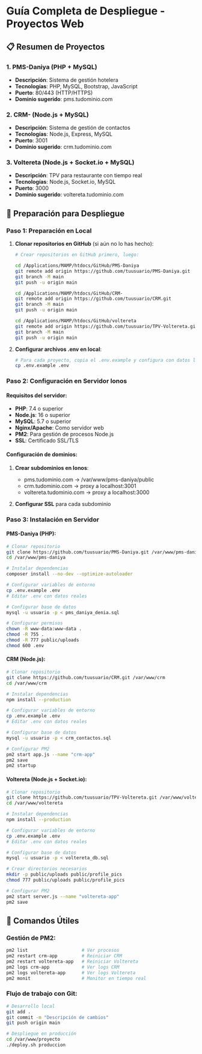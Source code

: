 # Guía Completa de Despliegue - Proyectos Web

## 📋 Resumen de Proyectos

### 1. PMS-Daniya (PHP + MySQL)

- **Descripción**: Sistema de gestión hotelera
- **Tecnologías**: PHP, MySQL, Bootstrap, JavaScript
- **Puerto**: 80/443 (HTTP/HTTPS)
- **Dominio sugerido**: pms.tudominio.com

### 2. CRM- (Node.js + MySQL)

- **Descripción**: Sistema de gestión de contactos
- **Tecnologías**: Node.js, Express, MySQL
- **Puerto**: 3001
- **Dominio sugerido**: crm.tudominio.com

### 3. Voltereta (Node.js + Socket.io + MySQL)

- **Descripción**: TPV para restaurante con tiempo real
- **Tecnologías**: Node.js, Socket.io, MySQL
- **Puerto**: 3000
- **Dominio sugerido**: voltereta.tudominio.com

## 🚀 Preparación para Despliegue

### Paso 1: Preparación en Local

1. **Clonar repositorios en GitHub** (si aún no lo has hecho):

   ```bash
   # Crear repositorios en GitHub primero, luego:

   cd /Applications/MAMP/htdocs/GitHub/PMS-Daniya
   git remote add origin https://github.com/tuusuario/PMS-Daniya.git
   git branch -M main
   git push -u origin main

   cd /Applications/MAMP/htdocs/GitHub/CRM-
   git remote add origin https://github.com/tuusuario/CRM.git
   git branch -M main
   git push -u origin main

   cd /Applications/MAMP/htdocs/GitHub/voltereta
   git remote add origin https://github.com/tuusuario/TPV-Voltereta.git
   git branch -M main
   git push -u origin main
   ```

2. **Configurar archivos .env en local**:
   ```bash
   # Para cada proyecto, copia el .env.example y configura con datos locales
   cp .env.example .env
   ```

### Paso 2: Configuración en Servidor Ionos

#### Requisitos del servidor:

- **PHP**: 7.4 o superior
- **Node.js**: 16 o superior
- **MySQL**: 5.7 o superior
- **Nginx/Apache**: Como servidor web
- **PM2**: Para gestión de procesos Node.js
- **SSL**: Certificado SSL/TLS

#### Configuración de dominios:

1. **Crear subdominios en Ionos**:

   - pms.tudominio.com → /var/www/pms-daniya/public
   - crm.tudominio.com → proxy a localhost:3001
   - voltereta.tudominio.com → proxy a localhost:3000

2. **Configurar SSL** para cada subdominio

### Paso 3: Instalación en Servidor

#### PMS-Daniya (PHP):

```bash
# Clonar repositorio
git clone https://github.com/tuusuario/PMS-Daniya.git /var/www/pms-daniya
cd /var/www/pms-daniya

# Instalar dependencias
composer install --no-dev --optimize-autoloader

# Configurar variables de entorno
cp .env.example .env
# Editar .env con datos reales

# Configurar base de datos
mysql -u usuario -p < pms_daniya_denia.sql

# Configurar permisos
chown -R www-data:www-data .
chmod -R 755 .
chmod -R 777 public/uploads
chmod 600 .env
```

#### CRM (Node.js):

```bash
# Clonar repositorio
git clone https://github.com/tuusuario/CRM.git /var/www/crm
cd /var/www/crm

# Instalar dependencias
npm install --production

# Configurar variables de entorno
cp .env.example .env
# Editar .env con datos reales

# Configurar base de datos
mysql -u usuario -p < crm_contactos.sql

# Configurar PM2
pm2 start app.js --name "crm-app"
pm2 save
pm2 startup
```

#### Voltereta (Node.js + Socket.io):

```bash
# Clonar repositorio
git clone https://github.com/tuusuario/TPV-Voltereta.git /var/www/voltereta
cd /var/www/voltereta

# Instalar dependencias
npm install --production

# Configurar variables de entorno
cp .env.example .env
# Editar .env con datos reales

# Configurar base de datos
mysql -u usuario -p < voltereta_db.sql

# Crear directorios necesarios
mkdir -p public/uploads public/profile_pics
chmod 777 public/uploads public/profile_pics

# Configurar PM2
pm2 start server.js --name "voltereta-app"
pm2 save
```

## 🔧 Comandos Útiles

### Gestión de PM2:

```bash
pm2 list                    # Ver procesos
pm2 restart crm-app         # Reiniciar CRM
pm2 restart voltereta-app   # Reiniciar Voltereta
pm2 logs crm-app            # Ver logs CRM
pm2 logs voltereta-app      # Ver logs Voltereta
pm2 monit                   # Monitor en tiempo real
```

### Flujo de trabajo con Git:

```bash
# Desarrollo local
git add .
git commit -m "Descripción de cambios"
git push origin main

# Despliegue en producción
cd /var/www/proyecto
./deploy.sh produccion
```
